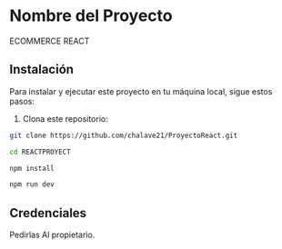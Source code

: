 # Nombre del Proyecto

ECOMMERCE REACT

## Instalación

Para instalar y ejecutar este proyecto en tu máquina local, sigue estos pasos:

1. Clona este repositorio:

```bash
git clone https://github.com/chalave21/ProyectoReact.git

cd REACTPROYECT

npm install

npm run dev


```

## Credenciales

Pedirlas Al propietario.
